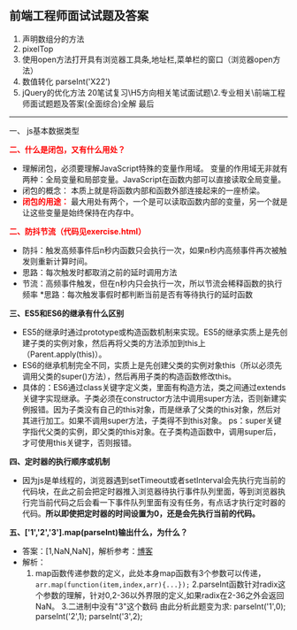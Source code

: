 ## 前端工程师面试试题及答案

1.  声明数组分的方法
2. pixelTop
3. 使用open方法打开具有浏览器工具条,地址栏,菜单栏的窗口（浏览器open方法）
4. 数值转化 parseInt('X22')
5. jQuery的优化方法 20笔试复习\H5方向相关笔试面试题\2.专业相关\前端工程师面试题题及答案(全面综合)全解 最后
----
一、 js基本数据类型

**<font color=red>
二、什么是闭包，又有什么用处？
</font>**
   * 理解闭包，必须要理解JavaScript特殊的变量作用域。
   变量的作用域无非就有两种：全局变量和局部变量。JavaScript在函数内部可以直接读取全局变量。
   * 闭包的概念：
   本质上就是将函数内部和函数外部连接起来的一座桥梁。
   *  **<font color=red>闭包的用途：</font>**
   最大用处有两个，一个是可以读取函数内部的变量，另一个就是让这些变量是始终保持在内存中。

**<font color=red>
二、防抖节流（代码见exercise.html）
</font>**
   * 防抖：触发高频事件后n秒内函数只会执行一次，如果n秒内高频事件再次被触发则重新计算时间。
   * 思路：每次触发时都取消之前的延时调用方法
   * 节流：高频事件触发，但在n秒内只会执行一次，所以节流会稀释函数的执行频率
   *思路：每次触发事假时都判断当前是否有等待执行的延时函数

**三、ES5和ES6的继承有什么区别**
* ES5的继承时通过prototype或构造函数机制来实现。ES5的继承实质上是先创建子类的实例对象，然后再将父类的方法添加到this上（Parent.apply(this)）。
* ES6的继承机制完全不同，实质上是先创建父类的实例对象this（所以必须先调用父类的super()方法），然后再用子类的构造函数修改this。
* 具体的：ES6通过class关键字定义类，里面有构造方法，类之间通过extends关键字实现继承。子类必须在constructor方法中调用super方法，否则新建实例报错。因为子类没有自己的this对象，而是继承了父类的this对象，然后对其进行加工。如果不调用super方法，子类得不到this对象。
ps：super关键字指代父类的实例，即父类的this对象。在子类构造函数中，调用super后，才可使用this关键字，否则报错。

**四、定时器的执行顺序或机制**
* 因为js是单线程的，浏览器遇到setTimeout或者setInterval会先执行完当前的代码块，在此之前会把定时器推入浏览器待执行事件队列里面，等到浏览器执行完当前代码之后会看一下事件队列里面有没有任务，有点话才执行定时器的代码。**所以即使把定时器的时间设置为0，还是会先执行当前的代码。**

**五、['1','2','3'].map(parseInt)输出什么，为什么？**
* 答案：[1,NaN,NaN]，解析参考：[博客](https://www.cnblogs.com/Candybunny/p/5627905.html)
* 解析：
   1. map函数传递参数的定义，此处本身map函数有3个参数可以传递，`arr.map(function(item,index,arr){...});`
   2.parseInt函数针对radix这个参数的理解，针对0,2-36以外界限的定义,如果radix在2-36之外会返回NaN。
   3.二进制中没有"3"这个数码
   由此分析此题变为求:
   parseInt('1',0);
   parseInt('2',1);
   parseInt('3',2);

   